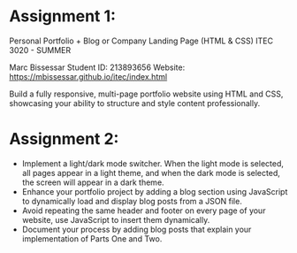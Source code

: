# Assignment 1:  
Personal Portfolio + Blog or Company Landing Page (HTML & CSS) 
ITEC 3020 - SUMMER

Marc Bissessar
Student ID: 213893656
Website: https://mbissessar.github.io/itec/index.html


Build a fully responsive, multi-page portfolio website using HTML and CSS, showcasing your ability to structure and style content professionally.


# Assignment 2:
- Implement a light/dark mode switcher. When the light mode is selected, all pages appear in a 
light theme, and when the dark mode is selected, the screen will appear in a dark theme.
- Enhance your portfolio project by adding a blog section using JavaScript to dynamically load 
and display blog posts from a JSON file.
- Avoid repeating the same header and footer on every page of your website, use JavaScript 
to insert them dynamically.
- Document your process by adding blog posts that explain your implementation of Parts One and 
Two.
